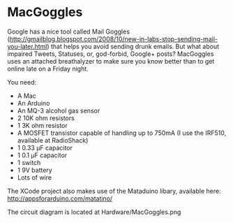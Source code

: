 MacGoggles
=======================================

Google has a nice tool called Mail Goggles (http://gmailblog.blogspot.com/2008/10/new-in-labs-stop-sending-mail-you-later.html) that helps you avoid sending drunk emails. But what about impaired Tweets, Statuses, or, god-forbid, Google+ posts? MacGoggles uses an attached breathalyzer to make sure you know better than to get online late on a Friday night.

You need:
 * A Mac
 * An Arduino
 * An MQ-3 alcohol gas sensor
 * 2 10K ohm resistors
 * 1 3K ohm resistor
 * A MOSFET transistor capable of handling up to 750mA (I use the IRF510, available at RadioShack)
 * 1 0.33 µF capacitor
 * 1 0.1 µF capacitor
 * 1 switch
 * 1 9V battery
 * Lots of wire

The XCode project also makes use of the Mataduino libary, available here: http://appsforarduino.com/matatino/

The circuit diagram is located at Hardware/MacGoggles.png
